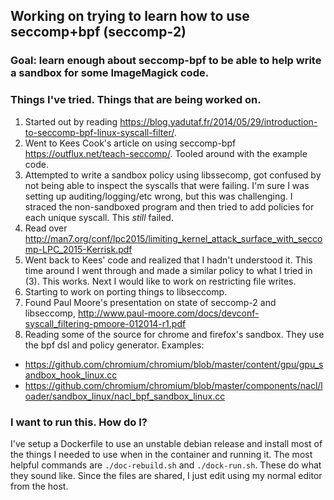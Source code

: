 ## Working on trying to learn how to use seccomp+bpf (seccomp-2)

### Goal: learn enough about seccomp-bpf to be able to help write a sandbox for some ImageMagick code.

### Things I've tried. Things that are being worked on.

1. Started out by reading https://blog.yadutaf.fr/2014/05/29/introduction-to-seccomp-bpf-linux-syscall-filter/.
2. Went to Kees Cook's article on using seccomp-bpf https://outflux.net/teach-seccomp/. Tooled around with the example code.
3. Attempted to write a sandbox policy using libssecomp, got confused by not being able to inspect the syscalls that were failing. I'm sure I was setting up auditing/logging/etc wrong, but this was challenging. I straced the non-sandboxed program and then tried to add policies for each unique syscall. This _still_ failed.
4. Read over http://man7.org/conf/lpc2015/limiting_kernel_attack_surface_with_seccomp-LPC_2015-Kerrisk.pdf
5. Went back to Kees' code and realized that I hadn't understood it. This time around I went through and made a similar policy to what I tried in (3). This works. Next I would like to work on restricting file writes.
6. Starting to work on porting things to libseccomp.
7. Found Paul Moore's presentation on state of seccomp-2 and libseccomp, http://www.paul-moore.com/docs/devconf-syscall_filtering-pmoore-012014-r1.pdf
8. Reading some of the source for chrome and firefox's sandbox. They use the bpf dsl and policy generator. Examples:
- https://github.com/chromium/chromium/blob/master/content/gpu/gpu_sandbox_hook_linux.cc
- https://github.com/chromium/chromium/blob/master/components/nacl/loader/sandbox_linux/nacl_bpf_sandbox_linux.cc

### I want to run this. How do I?

I've setup a Dockerfile to use an unstable debian release and install most of the things I needed to use when in the container and running it. The most helpful commands are `./doc-rebuild.sh` and `./dock-run.sh`. These do what they sound like. Since the files are shared, I just edit using my normal editor from the host.

